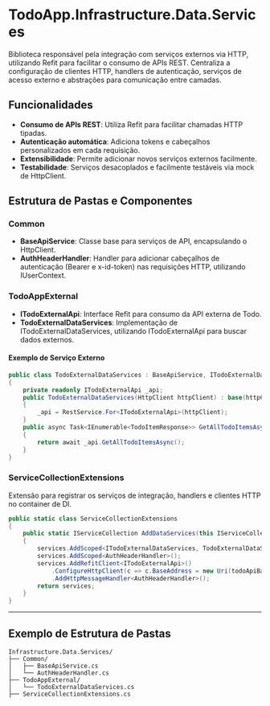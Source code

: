 ﻿# TodoApp.Infrastructure.Data.Services

Biblioteca responsável pela integração com serviços externos via HTTP, utilizando Refit para facilitar o consumo de APIs REST.
Centraliza a configuração de clientes HTTP, handlers de autenticação, serviços de acesso externo e abstrações para comunicação entre camadas.

## Funcionalidades
- **Consumo de APIs REST**: Utiliza Refit para facilitar chamadas HTTP tipadas.
- **Autenticação automática**: Adiciona tokens e cabeçalhos personalizados em cada requisição.
- **Extensibilidade**: Permite adicionar novos serviços externos facilmente.
- **Testabilidade**: Serviços desacoplados e facilmente testáveis via mock de HttpClient.

## Estrutura de Pastas e Componentes

### Common
- **BaseApiService**: Classe base para serviços de API, encapsulando o HttpClient.
- **AuthHeaderHandler**: Handler para adicionar cabeçalhos de autenticação (Bearer e x-id-token) nas requisições HTTP, utilizando IUserContext.

### TodoAppExternal
- **ITodoExternalApi**: Interface Refit para consumo da API externa de Todo.
- **TodoExternalDataServices**: Implementação de ITodoExternalDataServices, utilizando ITodoExternalApi para buscar dados externos.

#### Exemplo de Serviço Externo
```csharp
public class TodoExternalDataServices : BaseApiService, ITodoExternalDataServices
{
    private readonly ITodoExternalApi _api;
    public TodoExternalDataServices(HttpClient httpClient) : base(httpClient)
    {
        _api = RestService.For<ITodoExternalApi>(httpClient);
    }
    public async Task<IEnumerable<TodoItemResponse>> GetAllTodoItemsAsync()
    {
        return await _api.GetAllTodoItemsAsync();
    }
}
```

### ServiceCollectionExtensions
Extensão para registrar os serviços de integração, handlers e clientes HTTP no container de DI.
```csharp
public static class ServiceCollectionExtensions
{
    public static IServiceCollection AddDataServices(this IServiceCollection services, string todoApiBaseUrl)
    {
        services.AddScoped<ITodoExternalDataServices, TodoExternalDataServices>();
        services.AddScoped<AuthHeaderHandler>();
        services.AddRefitClient<ITodoExternalApi>()
            .ConfigureHttpClient(c => c.BaseAddress = new Uri(todoApiBaseUrl))
            .AddHttpMessageHandler<AuthHeaderHandler>();
        return services;
    }
}
```

---

## Exemplo de Estrutura de Pastas
```
Infrastructure.Data.Services/
├── Common/
│   ├── BaseApiService.cs
│   └── AuthHeaderHandler.cs
├── TodoAppExternal/
│   └── TodoExternalDataServices.cs
├── ServiceCollectionExtensions.cs
```



